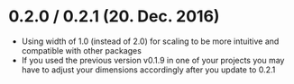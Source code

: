 # 0.2.0 / 0.2.1 (20. Dec. 2016)
- Using width of 1.0 (instead of 2.0) for scaling to be more intuitive and compatible with other packages
- If you used the previous version v0.1.9 in one of your projects you may have to adjust your dimensions accordingly after you update to 0.2.1
